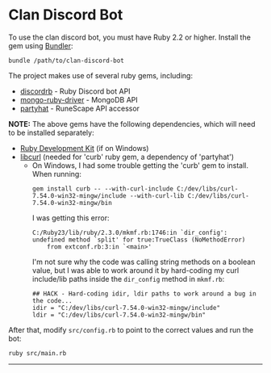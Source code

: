 # Clan Discord Bot

To use the clan discord bot, you must have Ruby 2.2 or higher. Install the gem using [Bundler](http://bundler.io/):

```
bundle /path/to/clan-discord-bot
```

The project makes use of several ruby gems, including:
 * [discordrb](https://github.com/meew0/discordrb) - Ruby Discord bot API
 * [mongo-ruby-driver](https://github.com/mongodb/mongo-ruby-driver) - MongoDB API
 * [partyhat](https://github.com/clooth/Partyhat) - RuneScape API accessor

__NOTE:__ The above gems have the following dependencies, which will need to be installed separately:
 * [Ruby Development Kit](https://github.com/oneclick/rubyinstaller/wiki/Development-Kit) (if on Windows)
 * [libcurl](https://curl.haxx.se/download.html) (needed for 'curb' ruby gem, a dependency of 'partyhat')
    * On Windows, I had some trouble getting the 'curb' gem to install. When running:
      ```
      gem install curb -- --with-curl-include C:/dev/libs/curl-7.54.0-win32-mingw/include --with-curl-lib C:/dev/libs/curl-7.54.0-win32-mingw/bin
      ```
      I was getting this error:
      ```
      C:/Ruby23/lib/ruby/2.3.0/mkmf.rb:1746:in `dir_config': undefined method `split' for true:TrueClass (NoMethodError)
          from extconf.rb:3:in `<main>'
      ```
      I'm not sure why the code was calling string methods on a boolean value, but I was able to work around it by hard-coding my curl include/lib paths inside the `dir_config` method in `mkmf.rb`:
      ```
      ## HACK - Hard-coding idir, ldir paths to work around a bug in the code...
      idir = "C:/dev/libs/curl-7.54.0-win32-mingw/include"
      ldir = "C:/dev/libs/curl-7.54.0-win32-mingw/bin"
      ```
      
After that, modify `src/config.rb` to point to the correct values and run the bot:
```
ruby src/main.rb
```

-----
